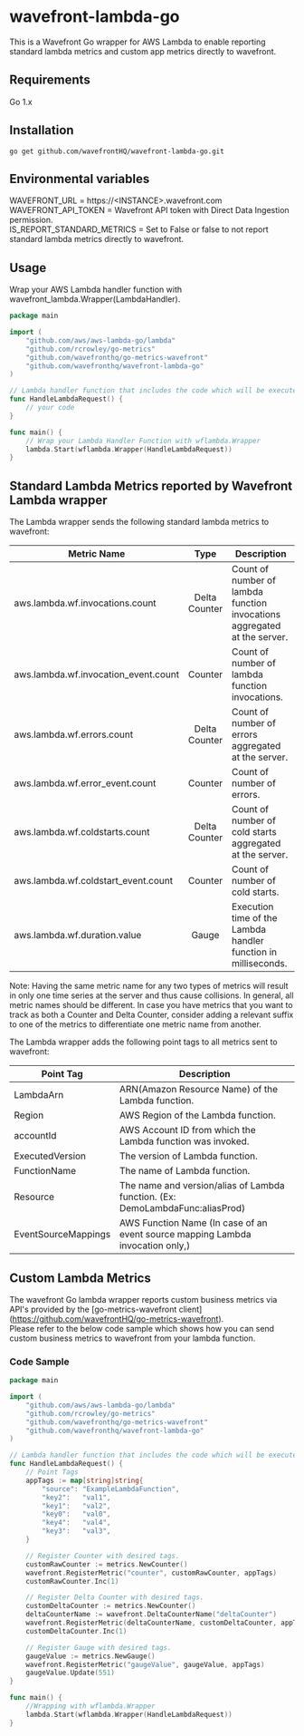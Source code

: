 # wavefront-lambda-go

This is a Wavefront Go wrapper for AWS Lambda to enable reporting standard lambda metrics and custom app metrics directly to wavefront.

## Requirements
Go 1.x

## Installation
```
go get github.com/wavefrontHQ/wavefront-lambda-go.git
```

## Environmental variables
WAVEFRONT_URL = https://\<INSTANCE>.wavefront.com  
WAVEFRONT_API_TOKEN = Wavefront API token with Direct Data Ingestion permission.  
IS_REPORT_STANDARD_METRICS = Set to False or false to not report standard lambda metrics directly to wavefront.  

## Usage

Wrap your AWS Lambda handler function with wavefront_lambda.Wrapper(LambdaHandler).

```go
package main

import (
	"github.com/aws/aws-lambda-go/lambda"
	"github.com/rcrowley/go-metrics"
	"github.com/wavefronthq/go-metrics-wavefront"
	"github.com/wavefronthq/wavefront-lambda-go"
)

// Lambda handler function that includes the code which will be executed when lambda is invoked.
func HandleLambdaRequest() {
	// your code
}

func main() {
	// Wrap your Lambda Handler Function with wflambda.Wrapper
	lambda.Start(wflambda.Wrapper(HandleLambdaRequest))
}
```

## Standard Lambda Metrics reported by Wavefront Lambda wrapper

The Lambda wrapper sends the following standard lambda metrics to wavefront:

| Metric Name                       |  Type              | Description                                                             |
| ----------------------------------|:------------------:| ----------------------------------------------------------------------- |
| aws.lambda.wf.invocations.count   | Delta Counter      | Count of number of lambda function invocations aggregated at the server.|
| aws.lambda.wf.invocation_event.count   |  Counter      | Count of number of lambda function invocations.|
| aws.lambda.wf.errors.count        | Delta Counter      | Count of number of errors aggregated at the server.                     |
| aws.lambda.wf.error_event.count        |  Counter      | Count of number of errors.                     |
| aws.lambda.wf.coldstarts.count    | Delta Counter      | Count of number of cold starts aggregated at the server.                |
| aws.lambda.wf.coldstart_event.count| Counter           | Count of number of cold starts.                                         |
| aws.lambda.wf.duration.value      | Gauge              | Execution time of the Lambda handler function in milliseconds.          |

Note: Having the same metric name for any two types of metrics will result in only one time series at the server and thus cause collisions.
In general, all metric names should be different. In case you have metrics that you want to track as both a Counter and Delta Counter, consider adding a relevant suffix to one of the metrics to differentiate one metric name from another.

The Lambda wrapper adds the following point tags to all metrics sent to wavefront:

| Point Tag             | Description                                                                   |
| --------------------- | ----------------------------------------------------------------------------- |
| LambdaArn             | ARN(Amazon Resource Name) of the Lambda function.                             |
| Region                | AWS Region of the Lambda function.                                            |
| accountId             | AWS Account ID from which the Lambda function was invoked.                    |
| ExecutedVersion       | The version of Lambda function.                                               |
| FunctionName          | The name of Lambda function.                                                  |
| Resource              | The name and version/alias of Lambda function. (Ex: DemoLambdaFunc:aliasProd) |
| EventSourceMappings   | AWS Function Name (In case of an event source mapping Lambda invocation only,)|

## Custom Lambda Metrics

The wavefront Go lambda wrapper reports custom business metrics via API's provided by the [go-metrics-wavefront client] (https://github.com/wavefrontHQ/go-metrics-wavefront).  
Please refer to the below code sample which shows how you can send custom business metrics to wavefront from your lambda function.

### Code Sample

```go
package main

import (
	"github.com/aws/aws-lambda-go/lambda"
	"github.com/rcrowley/go-metrics"
	"github.com/wavefronthq/go-metrics-wavefront"
	"github.com/wavefronthq/wavefront-lambda-go"
)

// Lambda handler function that includes the code which will be executed when lambda is invoked.
func HandleLambdaRequest() {
	// Point Tags
	appTags := map[string]string{
		"source": "ExampleLambdaFunction",
		"key2":   "val1",
		"key1":   "val2",
		"key0":   "val0",
		"key4":   "val4",
		"key3":   "val3",
	}

	// Register Counter with desired tags.
	customRawCounter := metrics.NewCounter()
	wavefront.RegisterMetric("counter", customRawCounter, appTags)
	customRawCounter.Inc(1)

	// Register Delta Counter with desired tags.
	customDeltaCounter := metrics.NewCounter()
	deltaCounterName := wavefront.DeltaCounterName("deltaCounter")
	wavefront.RegisterMetric(deltaCounterName, customDeltaCounter, appTags)
	customDeltaCounter.Inc(1)

	// Register Gauge with desired tags.
	gaugeValue := metrics.NewGauge()
	wavefront.RegisterMetric("gaugeValue", gaugeValue, appTags)
	gaugeValue.Update(551)
}

func main() {
	//Wrapping with wflambda.Wrapper
	lambda.Start(wflambda.Wrapper(HandleLambdaRequest))
}
```
